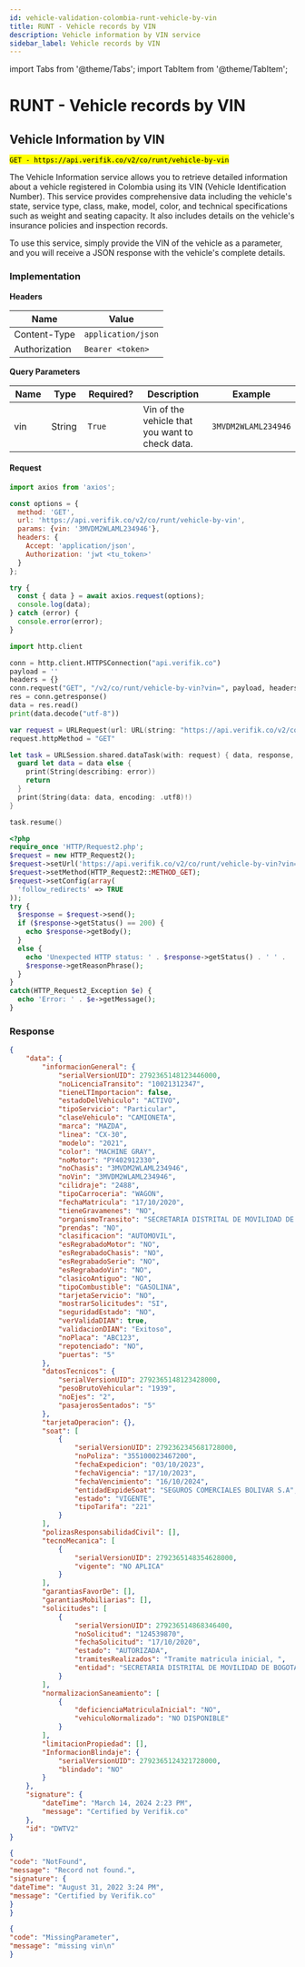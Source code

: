 ```yaml
---
id: vehicle-validation-colombia-runt-vehicle-by-vin
title: RUNT - Vehicle records by VIN
description: Vehicle information by VIN service
sidebar_label: Vehicle records by VIN
---
```


import Tabs from '@theme/Tabs';
import TabItem from '@theme/TabItem';

# RUNT - Vehicle records by VIN

## Vehicle Information by VIN

<mark>`GET - https://api.verifik.co/v2/co/runt/vehicle-by-vin`</mark>

The Vehicle Information service allows you to retrieve detailed information about a vehicle registered in Colombia using its VIN (Vehicle Identification Number). This service provides comprehensive data including the vehicle's state, service type, class, make, model, color, and technical specifications such as weight and seating capacity. It also includes details on the vehicle's insurance policies and inspection records.

To use this service, simply provide the VIN of the vehicle as a parameter, and you will receive a JSON response with the vehicle's complete details.

### Implementation

**Headers**

| Name          | Value              |
| ------------- | ------------------ |
| Content-Type  | `application/json` |
| Authorization | `Bearer <token>`   |

**Query Parameters**

<table><thead><tr><th width="93">Name</th><th width="80">Type</th><th width="111">Required?</th><th width="259">Description</th><th>Example</th></tr></thead><tbody><tr><td>vin</td><td>String</td><td><code>True</code></td><td>Vin of the vehicle that you want to check data.</td><td><code>3MVDM2WLAML234946</code></td></tr></tbody></table>

#### Request

<Tabs>
<TabItem value="javascript" label="JavaScript">

```javascript
import axios from 'axios';

const options = {
  method: 'GET',
  url: 'https://api.verifik.co/v2/co/runt/vehicle-by-vin',
  params: {vin: '3MVDM2WLAML234946'},
  headers: {
    Accept: 'application/json',
    Authorization: 'jwt <tu_token>'
  }
};

try {
  const { data } = await axios.request(options);
  console.log(data);
} catch (error) {
  console.error(error);
}
```

</TabItem>
<TabItem value="python" label="Python">

```python
import http.client

conn = http.client.HTTPSConnection("api.verifik.co")
payload = ''
headers = {}
conn.request("GET", "/v2/co/runt/vehicle-by-vin?vin=", payload, headers)
res = conn.getresponse()
data = res.read()
print(data.decode("utf-8"))
```

</TabItem>
<TabItem value="swift" label="Swift">

```swift
var request = URLRequest(url: URL(string: "https://api.verifik.co/v2/co/runt/vehicle-by-vin?vin=")!,timeoutInterval: Double.infinity)
request.httpMethod = "GET"

let task = URLSession.shared.dataTask(with: request) { data, response, error in 
  guard let data = data else {
    print(String(describing: error))
    return
  }
  print(String(data: data, encoding: .utf8)!)
}

task.resume()
```

</TabItem>
<TabItem value="php" label="PHP">

```php
<?php
require_once 'HTTP/Request2.php';
$request = new HTTP_Request2();
$request->setUrl('https://api.verifik.co/v2/co/runt/vehicle-by-vin?vin=');
$request->setMethod(HTTP_Request2::METHOD_GET);
$request->setConfig(array(
  'follow_redirects' => TRUE
));
try {
  $response = $request->send();
  if ($response->getStatus() == 200) {
    echo $response->getBody();
  }
  else {
    echo 'Unexpected HTTP status: ' . $response->getStatus() . ' ' .
    $response->getReasonPhrase();
  }
}
catch(HTTP_Request2_Exception $e) {
  echo 'Error: ' . $e->getMessage();
}
```

</TabItem>
</Tabs>

### **Response**

<Tabs>
<TabItem value="200" label="200">

```json
{
    "data": {
        "informacionGeneral": {
            "serialVersionUID": 2792365148123446000,
            "noLicenciaTransito": "10021312347",
            "tieneLTImportacion": false,
            "estadoDelVehiculo": "ACTIVO",
            "tipoServicio": "Particular",
            "claseVehiculo": "CAMIONETA",
            "marca": "MAZDA",
            "linea": "CX-30",
            "modelo": "2021",
            "color": "MACHINE GRAY",
            "noMotor": "PY402912330",
            "noChasis": "3MVDM2WLAML234946",
            "noVin": "3MVDM2WLAML234946",
            "cilidraje": "2488",
            "tipoCarroceria": "WAGON",
            "fechaMatricula": "17/10/2020",
            "tieneGravamenes": "NO",
            "organismoTransito": "SECRETARIA DISTRITAL DE MOVILIDAD DE BOGOTA ",
            "prendas": "NO",
            "clasificacion": "AUTOMOVIL",
            "esRegrabadoMotor": "NO",
            "esRegrabadoChasis": "NO",
            "esRegrabadoSerie": "NO",
            "esRegrabadoVin": "NO",
            "clasicoAntiguo": "NO",
            "tipoCombustible": "GASOLINA",
            "tarjetaServicio": "NO",
            "mostrarSolicitudes": "SI",
            "seguridadEstado": "NO",
            "verValidaDIAN": true,
            "validacionDIAN": "Exitoso",
            "noPlaca": "ABC123",
            "repotenciado": "NO",
            "puertas": "5"
        },
        "datosTecnicos": {
            "serialVersionUID": 2792365148123428000,
            "pesoBrutoVehicular": "1939",
            "noEjes": "2",
            "pasajerosSentados": "5"
        },
        "tarjetaOperacion": {},
        "soat": [
            {
                "serialVersionUID": 2792362345681728000,
                "noPoliza": "355100023467200",
                "fechaExpedicion": "03/10/2023",
                "fechaVigencia": "17/10/2023",
                "fechaVencimiento": "16/10/2024",
                "entidadExpideSoat": "SEGUROS COMERCIALES BOLIVAR S.A",
                "estado": "VIGENTE",
                "tipoTarifa": "221"
            }
        ],
        "polizasResponsabilidadCivil": [],
        "tecnoMecanica": [
            {
                "serialVersionUID": 2792365148354628000,
                "vigente": "NO APLICA"
            }
        ],
        "garantiasFavorDe": [],
        "garantiasMobiliarias": [],
        "solicitudes": [
            {
                "serialVersionUID": 279236514868346400,
                "noSolicitud": "124539870",
                "fechaSolicitud": "17/10/2020",
                "estado": "AUTORIZADA",
                "tramitesRealizados": "Tramite matricula inicial, ",
                "entidad": "SECRETARIA DISTRITAL DE MOVILIDAD DE BOGOTA "
            }
        ],
        "normalizacionSaneamiento": [
            {
                "deficienciaMatriculaInicial": "NO",
                "vehiculoNormalizado": "NO DISPONIBLE"
            }
        ],
        "limitacionPropiedad": [],
        "InformacionBlindaje": {
            "serialVersionUID": 2792365124321728000,
            "blindado": "NO"
        }
    },
    "signature": {
        "dateTime": "March 14, 2024 2:23 PM",
        "message": "Certified by Verifik.co"
    },
    "id": "DWTV2"
}
```

</TabItem>
<TabItem value="404" label="404">

```json
{
"code": "NotFound",
"message": "Record not found.",
"signature": {
"dateTime": "August 31, 2022 3:24 PM",
"message": "Certified by Verifik.co"
}
}
```

</TabItem>
<TabItem value="409" label="409">

```json
{
"code": "MissingParameter",
"message": "missing vin\n"
}
```

</TabItem>
</Tabs>

